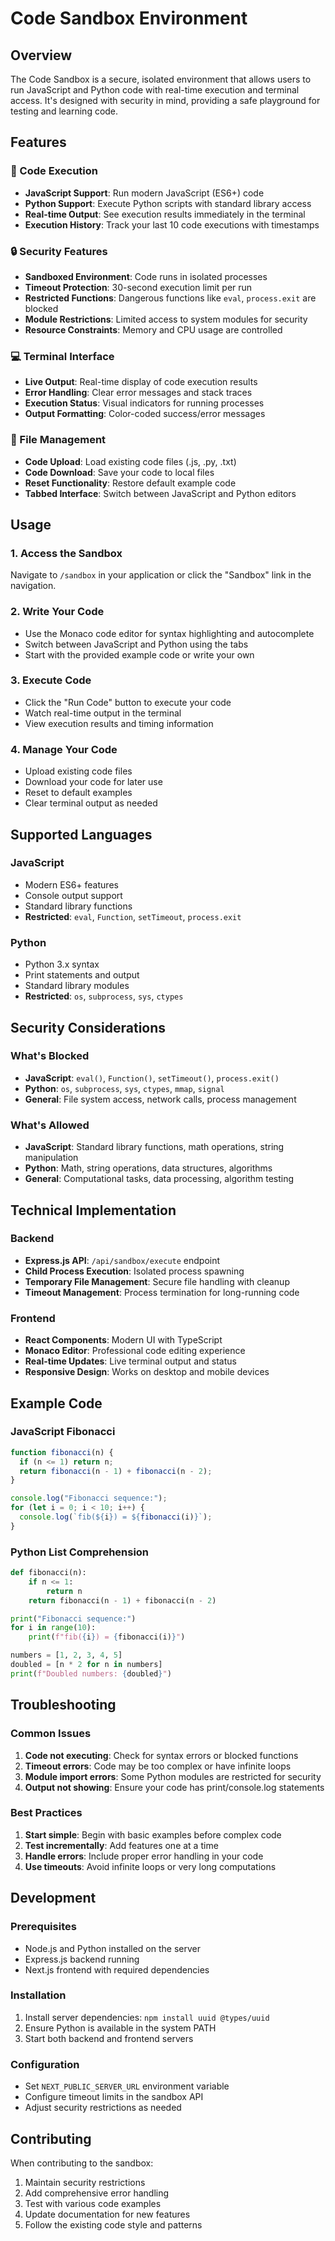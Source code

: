 # Code Sandbox Environment

## Overview
The Code Sandbox is a secure, isolated environment that allows users to run JavaScript and Python code with real-time execution and terminal access. It's designed with security in mind, providing a safe playground for testing and learning code.

## Features

### 🚀 Code Execution
- **JavaScript Support**: Run modern JavaScript (ES6+) code
- **Python Support**: Execute Python scripts with standard library access
- **Real-time Output**: See execution results immediately in the terminal
- **Execution History**: Track your last 10 code executions with timestamps

### 🔒 Security Features
- **Sandboxed Environment**: Code runs in isolated processes
- **Timeout Protection**: 30-second execution limit per run
- **Restricted Functions**: Dangerous functions like `eval`, `process.exit` are blocked
- **Module Restrictions**: Limited access to system modules for security
- **Resource Constraints**: Memory and CPU usage are controlled

### 💻 Terminal Interface
- **Live Output**: Real-time display of code execution results
- **Error Handling**: Clear error messages and stack traces
- **Execution Status**: Visual indicators for running processes
- **Output Formatting**: Color-coded success/error messages

### 📁 File Management
- **Code Upload**: Load existing code files (.js, .py, .txt)
- **Code Download**: Save your code to local files
- **Reset Functionality**: Restore default example code
- **Tabbed Interface**: Switch between JavaScript and Python editors

## Usage

### 1. Access the Sandbox
Navigate to `/sandbox` in your application or click the "Sandbox" link in the navigation.

### 2. Write Your Code
- Use the Monaco code editor for syntax highlighting and autocomplete
- Switch between JavaScript and Python using the tabs
- Start with the provided example code or write your own

### 3. Execute Code
- Click the "Run Code" button to execute your code
- Watch real-time output in the terminal
- View execution results and timing information

### 4. Manage Your Code
- Upload existing code files
- Download your code for later use
- Reset to default examples
- Clear terminal output as needed

## Supported Languages

### JavaScript
- Modern ES6+ features
- Console output support
- Standard library functions
- **Restricted**: `eval`, `Function`, `setTimeout`, `process.exit`

### Python
- Python 3.x syntax
- Print statements and output
- Standard library modules
- **Restricted**: `os`, `subprocess`, `sys`, `ctypes`

## Security Considerations

### What's Blocked
- **JavaScript**: `eval()`, `Function()`, `setTimeout()`, `process.exit()`
- **Python**: `os`, `subprocess`, `sys`, `ctypes`, `mmap`, `signal`
- **General**: File system access, network calls, process management

### What's Allowed
- **JavaScript**: Standard library functions, math operations, string manipulation
- **Python**: Math, string operations, data structures, algorithms
- **General**: Computational tasks, data processing, algorithm testing

## Technical Implementation

### Backend
- **Express.js API**: `/api/sandbox/execute` endpoint
- **Child Process Execution**: Isolated process spawning
- **Temporary File Management**: Secure file handling with cleanup
- **Timeout Management**: Process termination for long-running code

### Frontend
- **React Components**: Modern UI with TypeScript
- **Monaco Editor**: Professional code editing experience
- **Real-time Updates**: Live terminal output and status
- **Responsive Design**: Works on desktop and mobile devices

## Example Code

### JavaScript Fibonacci
```javascript
function fibonacci(n) {
  if (n <= 1) return n;
  return fibonacci(n - 1) + fibonacci(n - 2);
}

console.log("Fibonacci sequence:");
for (let i = 0; i < 10; i++) {
  console.log(`fib(${i}) = ${fibonacci(i)}`);
}
```

### Python List Comprehension
```python
def fibonacci(n):
    if n <= 1:
        return n
    return fibonacci(n - 1) + fibonacci(n - 2)

print("Fibonacci sequence:")
for i in range(10):
    print(f"fib({i}) = {fibonacci(i)}")

numbers = [1, 2, 3, 4, 5]
doubled = [n * 2 for n in numbers]
print(f"Doubled numbers: {doubled}")
```

## Troubleshooting

### Common Issues
1. **Code not executing**: Check for syntax errors or blocked functions
2. **Timeout errors**: Code may be too complex or have infinite loops
3. **Module import errors**: Some Python modules are restricted for security
4. **Output not showing**: Ensure your code has print/console.log statements

### Best Practices
1. **Start simple**: Begin with basic examples before complex code
2. **Test incrementally**: Add features one at a time
3. **Handle errors**: Include proper error handling in your code
4. **Use timeouts**: Avoid infinite loops or very long computations

## Development

### Prerequisites
- Node.js and Python installed on the server
- Express.js backend running
- Next.js frontend with required dependencies

### Installation
1. Install server dependencies: `npm install uuid @types/uuid`
2. Ensure Python is available in the system PATH
3. Start both backend and frontend servers

### Configuration
- Set `NEXT_PUBLIC_SERVER_URL` environment variable
- Configure timeout limits in the sandbox API
- Adjust security restrictions as needed

## Contributing
When contributing to the sandbox:
1. Maintain security restrictions
2. Add comprehensive error handling
3. Test with various code examples
4. Update documentation for new features
5. Follow the existing code style and patterns
